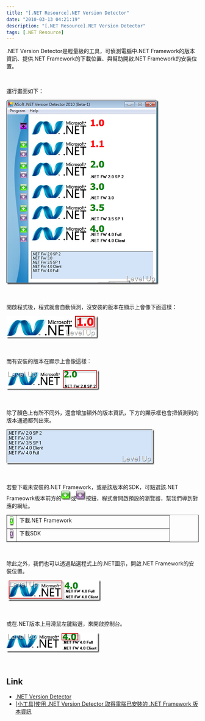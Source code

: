 ```yaml
---
title: "[.NET Resource].NET Version Detector"
date: "2010-03-13 04:21:19"
description: "[.NET Resource].NET Version Detector"
tags: [.NET Resource]
---
```


<p>.NET Version Detector是輕量級的工具，可偵測電腦中.NET Framework的版本資訊、提供.NET Framework的下載位置、與幫助開啟.NET Framework的安裝位置。</p>  <p> </p>  <p>運行畫面如下：</p>  <p><img style="border-right-width: 0px; display: inline; border-top-width: 0px; border-bottom-width: 0px; border-left-width: 0px" title="image" border="0" alt="image" src="\images\posts\14006\image_thumb.png" width="399" height="484" /></a> </p>  <p> </p>  <p>開啟程式後，程式就會自動偵測，沒安裝的版本在顯示上會像下面這樣：</p>  <p><a href="http://files.dotblogs.com.tw/larrynung/1003/NETResource.NETVersionDetector2010_D43C/image_4.png"><img style="border-right-width: 0px; display: inline; border-top-width: 0px; border-bottom-width: 0px; border-left-width: 0px" title="image" border="0" alt="image" src="\images\posts\14006\image_thumb_1.png" width="241" height="60" /></a> </p>  <p> </p>  <p>而有安裝的版本在顯示上會像這樣：</p>  <p><a href="http://files.dotblogs.com.tw/larrynung/1003/NETResource.NETVersionDetector2010_D43C/image_6.png"><img style="border-right-width: 0px; display: inline; border-top-width: 0px; border-bottom-width: 0px; border-left-width: 0px" title="image" border="0" alt="image" src="\images\posts\14006\image_thumb_2.png" width="244" height="53" /></a> </p>  <p> </p>  <p>除了顏色上有所不同外，還會增加額外的版本資訊，下方的顯示框也會把偵測到的版本通通都列出來。</p>  <p><a href="http://files.dotblogs.com.tw/larrynung/1003/NETResource.NETVersionDetector2010_D43C/image_8.png"><img style="border-right-width: 0px; display: inline; border-top-width: 0px; border-bottom-width: 0px; border-left-width: 0px" title="image" border="0" alt="image" src="\images\posts\14006\image_thumb_3.png" width="388" height="93" /></a> </p>  <p> </p>  <p>若要下載未安裝的.NET Framework，或是該版本的SDK，可點選該.NET Frameowrk版本前方的<a href="http://files.dotblogs.com.tw/larrynung/1003/NETResource.NETVersionDetector2010_D43C/image_10.png"><img style="border-right-width: 0px; display: inline; border-top-width: 0px; border-bottom-width: 0px; border-left-width: 0px" title="image" border="0" alt="image" src="\images\posts\14006\image_thumb_4.png" width="25" height="25" /></a>或<a href="http://files.dotblogs.com.tw/larrynung/1003/NETResource.NETVersionDetector2010_D43C/image_14.png"><img style="border-right-width: 0px; display: inline; border-top-width: 0px; border-bottom-width: 0px; border-left-width: 0px" title="image" border="0" alt="image" src="\images\posts\14006\image_thumb_6.png" width="25" height="25" /></a>按鈕，程式會開啟預設的瀏覽器，幫我們導到對應的網址。</p>  <table border="1" cellspacing="0" cellpadding="2" width="398"><tbody>     <tr>       <td valign="top" width="10"><a href="http://files.dotblogs.com.tw/larrynung/1003/NETResource.NETVersionDetector2010_D43C/image_10.png"><img style="border-right-width: 0px; display: inline; border-top-width: 0px; border-bottom-width: 0px; border-left-width: 0px" title="image" border="0" alt="image" src="\images\posts\14006\image_thumb_4.png" width="25" height="25" /></a></td>        <td valign="top" width="386">下載.NET Framework</td>     </tr>      <tr>       <td valign="top" width="10"><a href="http://files.dotblogs.com.tw/larrynung/1003/NETResource.NETVersionDetector2010_D43C/image_14.png"><img style="border-right-width: 0px; display: inline; border-top-width: 0px; border-bottom-width: 0px; border-left-width: 0px" title="image" border="0" alt="image" src="\images\posts\14006\image_thumb_6.png" width="25" height="25" /></a></td>        <td valign="top" width="386">下載SDK</td>     </tr>   </tbody></table>  <p> </p>  <p>除此之外，我們也可以透過點選程式上的.NET圖示，開啟.NET Framework的安裝位置。</p>  <p> <a href="http://files.dotblogs.com.tw/larrynung/1003/NETResource.NETVersionDetector2010_D43C/image_16.png"><img style="border-bottom: 0px; border-left: 0px; display: inline; border-top: 0px; border-right: 0px" title="image" border="0" alt="image" src="\images\posts\14006\image_thumb_7.png" width="244" height="56" /></a> </p>  <p> </p>  <p>或在.NET版本上用滑鼠左鍵點選，來開啟控制台。</p>  <p><a href="http://files.dotblogs.com.tw/larrynung/1003/NETResource.NETVersionDetector2010_D43C/image_18.png"><img style="border-bottom: 0px; border-left: 0px; display: inline; border-top: 0px; border-right: 0px" title="image" border="0" alt="image" src="\images\posts\14006\image_thumb_8.png" width="244" height="53" /></a> </p>  <p> </p>  <h2>Link</h2>  <ul>   <li><a href="http://www.asoft.be/prod_netver.html" target="_blank">.NET Version Detector</a> </li>    <li><a href="http://www.dotblogs.com.tw/chou/archive/2009/09/30/10853.aspx" target="_blank">[小工具]使用 .NET Version Detector 取得電腦已安裝的 .NET Framework 版本資訊 </li> </ul>
